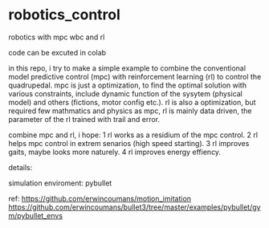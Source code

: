 # robotics_control
robotics with mpc wbc and rl

code can be excuted in colab


in this repo, i try to make a simple example to combine the conventional model predictive control (mpc) with reinforcement learning (rl) to control the quadrupedal.
mpc is just a optimization, to find the optimal solution with various constraints, include dynamic function of the sysytem (physical model) and others (fictions, motor config etc.).
rl is also a optimization, but required few mathmatics and physics as mpc, rl is mainly data driven, the parameter of the rl trained with trail and error.

combine mpc and rl, i hope:
1 rl works as a residium of the mpc control.
2 rl helps mpc control in extrem senarios (high speed starting).
3 rl improves gaits, maybe looks more naturely.
4 rl improves energy effiency.

details:






simulation enviroment: pybullet 

ref: https://github.com/erwincoumans/motion_imitation  https://github.com/erwincoumans/bullet3/tree/master/examples/pybullet/gym/pybullet_envs
